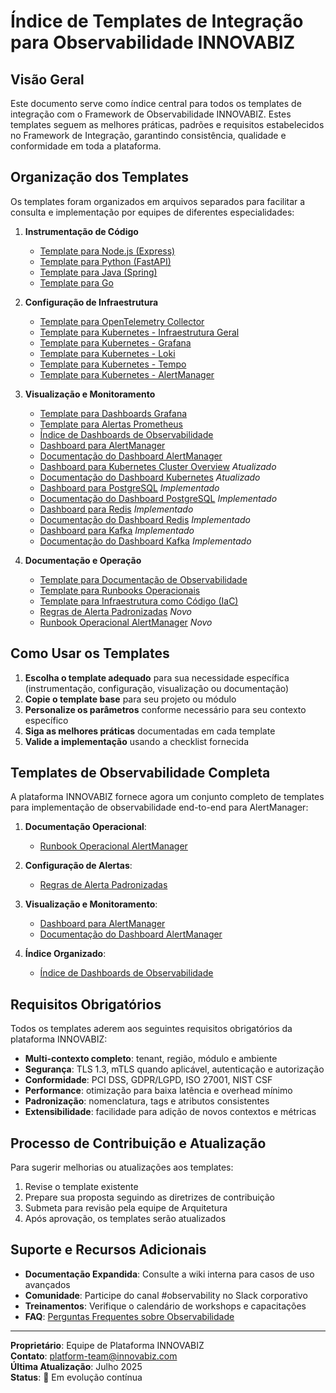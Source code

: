 # Índice de Templates de Integração para Observabilidade INNOVABIZ

## Visão Geral

Este documento serve como índice central para todos os templates de integração com o Framework de Observabilidade INNOVABIZ. Estes templates seguem as melhores práticas, padrões e requisitos estabelecidos no Framework de Integração, garantindo consistência, qualidade e conformidade em toda a plataforma.

## Organização dos Templates

Os templates foram organizados em arquivos separados para facilitar a consulta e implementação por equipes de diferentes especialidades:

1. **Instrumentação de Código**
   - [Template para Node.js (Express)](./templates/NODEJS_EXPRESS_TEMPLATE.md)
   - [Template para Python (FastAPI)](./templates/PYTHON_FASTAPI_TEMPLATE.md)
   - [Template para Java (Spring)](./templates/JAVA_SPRING_TEMPLATE.md)
   - [Template para Go](./templates/GO_TEMPLATE.md)

2. **Configuração de Infraestrutura**
   - [Template para OpenTelemetry Collector](./templates/OTEL_COLLECTOR_TEMPLATE.md)
   - [Template para Kubernetes - Infraestrutura Geral](./templates/KUBERNETES_TEMPLATE.md)
   - [Template para Kubernetes - Grafana](./templates/KUBERNETES_YAML/GRAFANA_TEMPLATE.md)
   - [Template para Kubernetes - Loki](./templates/KUBERNETES_YAML/LOKI_TEMPLATE.md)
   - [Template para Kubernetes - Tempo](./templates/KUBERNETES_YAML/TEMPO_TEMPLATE.md)
   - [Template para Kubernetes - AlertManager](./templates/KUBERNETES_YAML/ALERTMANAGER_TEMPLATE.md)

3. **Visualização e Monitoramento**
   - [Template para Dashboards Grafana](./templates/GRAFANA_DASHBOARD_TEMPLATE.md)
   - [Template para Alertas Prometheus](./templates/PROMETHEUS_ALERTS_TEMPLATE.md)
   - [Índice de Dashboards de Observabilidade](./templates/dashboards/DASHBOARDS_INDEX.md)
   - [Dashboard para AlertManager](./templates/dashboards/ALERTMANAGER_DASHBOARD.json)
   - [Documentação do Dashboard AlertManager](./templates/dashboards/ALERTMANAGER_DASHBOARD_DOCUMENTATION.md)
   - [Dashboard para Kubernetes Cluster Overview](./templates/dashboards/KUBERNETES_CLUSTER_DASHBOARD.json) *Atualizado*
   - [Documentação do Dashboard Kubernetes](./templates/dashboards/KUBERNETES_CLUSTER_DOCUMENTATION.md) *Atualizado*
   - [Dashboard para PostgreSQL](./templates/dashboards/POSTGRESQL_DASHBOARD.json) *Implementado*
   - [Documentação do Dashboard PostgreSQL](./templates/dashboards/POSTGRESQL_DASHBOARD_DOCUMENTATION.md) *Implementado*
   - [Dashboard para Redis](./templates/dashboards/REDIS_DASHBOARD.json) *Implementado*
   - [Documentação do Dashboard Redis](./templates/dashboards/REDIS_DASHBOARD_DOCUMENTATION.md) *Implementado*
   - [Dashboard para Kafka](./templates/dashboards/KAFKA_DASHBOARD.json) *Implementado*
   - [Documentação do Dashboard Kafka](./templates/dashboards/KAFKA_DASHBOARD_DOCUMENTATION.md) *Implementado*

4. **Documentação e Operação**
   - [Template para Documentação de Observabilidade](./templates/OBSERVABILITY_DOCS_TEMPLATE.md)
   - [Template para Runbooks Operacionais](./templates/OPERATIONAL_RUNBOOK_TEMPLATE.md)
   - [Template para Infraestrutura como Código (IaC)](./templates/INFRASTRUCTURE_AS_CODE_TEMPLATE.md)
   - [Regras de Alerta Padronizadas](./templates/rules/STANDARD_ALERT_RULES.md) *Novo*
   - [Runbook Operacional AlertManager](./templates/runbooks/ALERTMANAGER_OPERATIONAL_RUNBOOK.md) *Novo*

## Como Usar os Templates

1. **Escolha o template adequado** para sua necessidade específica (instrumentação, configuração, visualização ou documentação)
2. **Copie o template base** para seu projeto ou módulo
3. **Personalize os parâmetros** conforme necessário para seu contexto específico
4. **Siga as melhores práticas** documentadas em cada template
5. **Valide a implementação** usando a checklist fornecida

## Templates de Observabilidade Completa

A plataforma INNOVABIZ fornece agora um conjunto completo de templates para implementação de observabilidade end-to-end para AlertManager:

1. **Documentação Operacional**:
   - [Runbook Operacional AlertManager](./templates/runbooks/ALERTMANAGER_OPERATIONAL_RUNBOOK.md)

2. **Configuração de Alertas**:
   - [Regras de Alerta Padronizadas](./templates/rules/STANDARD_ALERT_RULES.md)

3. **Visualização e Monitoramento**:
   - [Dashboard para AlertManager](./templates/dashboards/ALERTMANAGER_DASHBOARD.json)
   - [Documentação do Dashboard AlertManager](./templates/dashboards/ALERTMANAGER_DASHBOARD_DOCUMENTATION.md)

4. **Índice Organizado**:
   - [Índice de Dashboards de Observabilidade](./templates/dashboards/DASHBOARDS_INDEX.md)

## Requisitos Obrigatórios

Todos os templates aderem aos seguintes requisitos obrigatórios da plataforma INNOVABIZ:

- **Multi-contexto completo**: tenant, região, módulo e ambiente
- **Segurança**: TLS 1.3, mTLS quando aplicável, autenticação e autorização
- **Conformidade**: PCI DSS, GDPR/LGPD, ISO 27001, NIST CSF
- **Performance**: otimização para baixa latência e overhead mínimo
- **Padronização**: nomenclatura, tags e atributos consistentes
- **Extensibilidade**: facilidade para adição de novos contextos e métricas

## Processo de Contribuição e Atualização

Para sugerir melhorias ou atualizações aos templates:

1. Revise o template existente
2. Prepare sua proposta seguindo as diretrizes de contribuição
3. Submeta para revisão pela equipe de Arquitetura
4. Após aprovação, os templates serão atualizados

## Suporte e Recursos Adicionais

- **Documentação Expandida**: Consulte a wiki interna para casos de uso avançados
- **Comunidade**: Participe do canal #observability no Slack corporativo
- **Treinamentos**: Verifique o calendário de workshops e capacitações
- **FAQ**: [Perguntas Frequentes sobre Observabilidade](./FAQ_OBSERVABILITY.md)

---

**Proprietário**: Equipe de Plataforma INNOVABIZ  
**Contato**: platform-team@innovabiz.com  
**Última Atualização**: Julho 2025  
**Status**: 🚀 Em evolução contínua